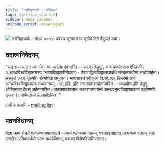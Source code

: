 ```yaml
---
title: "नरसिंहाचार्यः - परिचयः"
tags: [getting_started]
sidebar: home_sidebar
unicode_script: devanagari  
---
```


[![](https://i.imgur.com/gGbbQs5.png)](https://plus.google.com/103080598349394307668/posts)
नरसिंहाचार्यः। सोऽयं २०१४-वर्षस्य जूनमासस्य तृतीये दिने वैकुण्ठं ययौ।

## तदात्मनिवेदनम्
"सङ्गणकचालनं जानामि। मम अर्हताः एवं सन्ति -- एम्.ए.(तेलुगु), अत्र कर्णाटभाषा ऐच्छिकी। २.आन्ध्रविश्वविद्यालयस्य "न्यायविद्याप्रवीणोऽयम्-- शैशवाद्विश्वविद्यालयावधि संस्कृतमधीत्य लब्धेयमर्हता। संस्कृते एम्.ए. तुल्येति परिगणिता प्रभुत्वेन। भाषाशास्त्रं स्वीकृत्य पि.ओ.एल्. डिप्लमो अपि आन्ध्रविश्वविद्यालयतः लब्धवानयम्। एम्.इडि. इति स्नातकोत्तरार्हताप्यस्ति। भाषाप्रवीण इति तेलुगु ओरियन्टल् टैटल् अर्हताप्यस्ति। उन्नतपाठशालातः कलाशालापर्यन्तं आन्ध्रप्रभुत्वविद्याशाखायां उद्योगमपि कृतवान्। सर्वमतीत्य उत्साहोऽस्ति।"

प्राचीन-पत्त्राणि \- [mailing list](http://groups.google.com/forum/#!forum/shishupalavadha-ign)।

## पठनविधानम्
मेऽयं क्रमो रोचते श्लोकव्याख्यानपठने - प्रथमं श्लोकस्य पठनम्, पश्चात् साक्षात् तात्पर्यस्य पठनम्, ततः पदच्छेद-प्रतिपदार्थयोः पठनं यथापेक्षितम्, पश्चाद् विशेषटिप्पणिपठनम्।